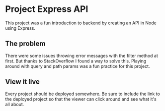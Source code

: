 # Project Express API

This project was a fun introduction to backend by creating an API in Node using Express. 

## The problem

There were some issues throwing error messages with the filter method at first. But thanks to StackOverflow I found a way to solve this. 
Playing around with query and path params was a fun practice for this project. 


## View it live

Every project should be deployed somewhere. Be sure to include the link to the deployed project so that the viewer can click around and see what it's all about.
